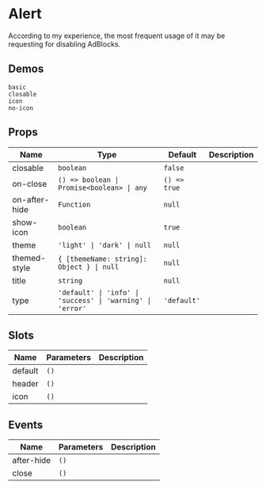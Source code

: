 # Alert
According to my experience, the most frequent usage of it may be requesting for disabling AdBlocks.
## Demos
```demo
basic
closable
icon
no-icon
```
## Props
|Name|Type|Default|Description|
|-|-|-|-|
|closable|`boolean`|`false`||
|on-close|`() => boolean \| Promise<boolean> \| any`|`() => true`||
|on-after-hide|`Function`|`null`||
|show-icon|`boolean`|`true`||
|theme|`'light' \| 'dark' \| null`|`null`||
|themed-style|`{ [themeName: string]: Object } \| null`|`null`||
|title|`string`|`null`||
|type|`'default' \| 'info' \| 'success' \| 'warning' \| 'error'`|`'default'`||

## Slots
|Name|Parameters|Description|
|-|-|-|
|default|`()`||
|header|`()`||
|icon|`()`||

## Events
|Name|Parameters|Description|
|-|-|-|
|after-hide|`()`||
|close|`()`||